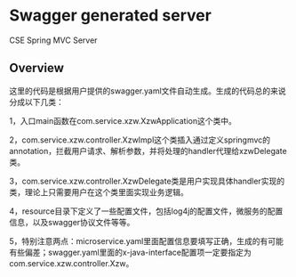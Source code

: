 # Swagger generated server

CSE Spring MVC Server


## Overview
这里的代码是根据用户提供的swagger.yaml文件自动生成。生成的代码总的来说分成以下几类：

1，入口main函数在com.service.xzw.XzwApplication这个类中。

2，com.service.xzw.controller.XzwImpl这个类插入通过定义springmvc的annotation，拦截用户请求、解析参数，并将处理的handler代理给xzwDelegate类。

3，com.service.xzw.controller.XzwDelegate类是用户实现具体handler实现的类，理论上只需要用户在这个类里面实现业务逻辑。


4，resource目录下定义了一些配置文件，包括log4j的配置文件，微服务的配置信息，以及swagger协议文件等等。

5，特别注意两点：microservice.yaml里面配置信息要填写正确，生成的有可能有些偏差；swagger.yaml里面的x-java-interface配置项一定要指定为com.service.xzw.controller.Xzw。
